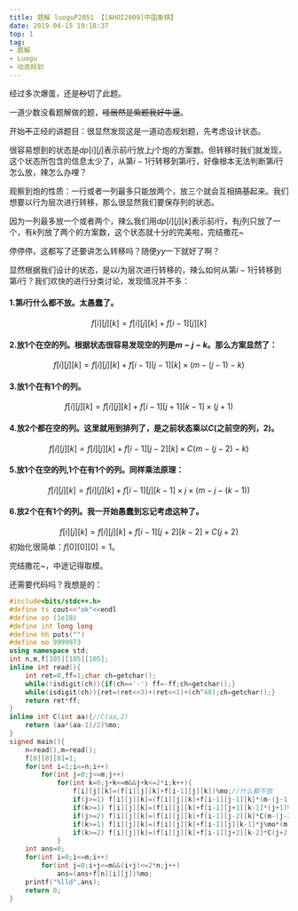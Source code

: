 ```yaml
---
title: 题解 luoguP2051 【[AHOI2009]中国象棋】
date: 2019-04-15 19:18:37
top: 1
tag:
- 题解
- Luogu
- 动态规划
---
```

经过多次爆蛋，还是~~秒~~切了此题。

一道少数没看题解做的题，~~哇居然是紫题我好牛逼~~。

开始~~不~~正经的讲题目：很显然发现这是一道动态规划题，先考虑设计状态。

很容易想到的状态是$dp[i][j]$表示前$i$行放上$j$个炮的方案数。但转移时我们就发现，这个状态所包含的信息太少了，从第$i-1$行转移到第$i$行，好像根本无法判断第$i$行怎么放，辣怎么办哩？

观察到炮的性质：一行或者一列最多只能放两个，放三个就会互相搞~~基~~起来。我们想要以行为层次进行转移，那么很显然我们要保存列的状态。

因为一列最多放一个或者两个，辣么我们用$dp[i][j][k]$表示前$i$行，有$j$列只放了一个，有$k$列放了两个的方案数，这个状态就十分的完美啦，完结撒花~

停停停，这都写了还要讲怎么转移吗？随便$yy$一下就好了啊？

显然根据我们设计的状态，是以$i$为层次进行转移的，辣么如何从第$i-1$行转移到第$i$行？我们欢快的进行分类讨论，发现情况并不多：

#### 1.第$i$行什么都不放。太愚蠢了。
$$
f[i][j][k]=f[i][j][k]+f[i-1][j][k]
$$
#### 2.放1个在空的列。根据状态很容易发现空的列是$m-j-k$。那么方案显然了：
$$
f[i][j][k]=f[i][j][k]+f[i-1][j-1][k]\times(m-(j-1)-k)
$$
#### 3.放1个在有1个的列。
$$
f[i][j][k]=f[i][j][k]+f[i-1][j+1][k-1]\times(j+1)
$$
#### 4.放2个都在空的列。这里就用到排列了，是之前状态乘以$C($之前空的列，$2)$。
$$
f[i][j][k]=f[i][j][k]+f[i-1][j-2][k]\times C(m-(j-2)-k)
$$
#### 5.放1个在空的列,1个在有1个的列。同样乘法原理：
$$
f[i][j][k]=f[i][j][k]+f[i-1][j][k-1]\times j\times (m-j-(k-1))
$$
#### 6.放2个在有1个的列。我一开始愚蠢到忘记考虑这种了。
$$
f[i][j][k]=f[i][j][k]+f[i-1][j+2][k-2]\times C(j+2)
$$
初始化很简单：$f[0][0][0]=1$。

完结撒花~，中途记得取模。

还需要代码吗？我想是的：
```cpp
#include<bits/stdc++.h>
#define ts cout<<"ok"<<endl
#define oo (1e18)
#define int long long
#define hh puts("")
#define mo 9999973
using namespace std;
int n,m,f[105][105][105];
inline int read(){
    int ret=0,ff=1;char ch=getchar();
    while(!isdigit(ch)){if(ch=='-') ff=-ff;ch=getchar();}
    while(isdigit(ch)){ret=(ret<<3)+(ret<<1)+(ch^48);ch=getchar();}
    return ret*ff;
}
inline int C(int aa){//C(aa,2)
    return (aa*(aa-1)/2)%mo;
}
signed main(){
    n=read(),m=read();
    f[0][0][0]=1;
    for(int i=1;i<=n;i++)
        for(int j=0;j<=m;j++)
            for(int k=0;j+k<=m&&j+k<=2*i;k++){
                f[i][j][k]=(f[i][j][k]+f[i-1][j][k])%mo;//什么都不放 
                if(j>=1) f[i][j][k]=(f[i][j][k]+f[i-1][j-1][k]*(m-(j-1)-k)%mo)%mo;//放1个在空的列 
                if(k>=1) f[i][j][k]=(f[i][j][k]+f[i-1][j+1][k-1]*(j+1)%mo)%mo;//放1个在有1个的列 
                if(j>=2) f[i][j][k]=(f[i][j][k]+f[i-1][j-2][k]*C(m-(j-2)-k)%mo)%mo;//放2个都在空的列 
                if(k>=1) f[i][j][k]=(f[i][j][k]+f[i-1][j][k-1]*j%mo*(m-j-(k-1))%mo)%mo;//放1个在空的列,1个在有1个的列 
                if(k>=2) f[i][j][k]=(f[i][j][k]+f[i-1][j+2][k-2]*C(j+2)%mo)%mo;//放2个在有1个的列 
            }
    int ans=0;
    for(int i=0;i<=m;i++)
        for(int j=0;i+j<=m&&(i+j)<=2*n;j++)
            ans=(ans+f[n][i][j])%mo;
    printf("%lld",ans);
    return 0;
}
```